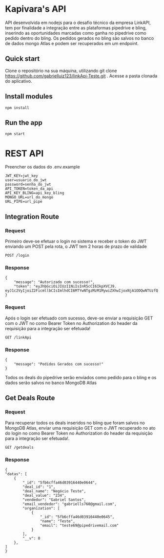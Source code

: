# Kapivara's API

API desenvolvida em nodejs para o desafio técnico da empresa LinkAPI, tem por finalidade a integração entre as plataformas pipedrive e bling, inserindo as oportunidades marcadas como ganha no pipedrive como pedido dentro do bling. Os pedidos gerados no bling são salvos no banco de dados mongo Atlas e podem ser recuperados em um endpoint.

## Quick start

Clone o repositório na sua máquina, utilizando git clone https://github.com/gabrielluiz123/linkApi-Teste.git .
Acesse a pasta clonada do aplicativo.

## Install modules

    npm install

## Run the app

    npm start

# REST API

Preencher os dados do .env.example 

    JWT_KEY=jwt_key
    user=usuario_do_jwt
    password=senha_do_jwt
    API_TOKEN=token_da_api
    API_KEY_BLING=api_key_bling
    MONGO_URL=url_do_mongo
    URL_PIPE=url_pipe


## Integration Route

### Request

Primeiro deve-se efetuar o login no sistema e receber o token do JWT enviando um POST pela rota, o JWT tem 2 horas de prazo de validade

`POST /login`



### Response

    {
        "message": "Autorizado com sucesso!",
        "token": "eyJhbGciOiJIUzI1NiIsInR5cCI6IkpXVCJ9.                         eyJ1c2VyIjoiZ2FicmllbCIsImlhdCI6MTYwNTgzMzM1MywiZXhwIjoxNjA1ODQwNTUzfQ.Dm2p8E7or08TYjrFFDZGxPMA_oDdluwWjXPQtPMJjco"
    }

### Request

Após o login ser efetuado com sucesso, deve-se enviar a requisição GET com o JWT no como Bearer Token no Authorization do header da requisição para a integração ser efetuada!

`GET /linkApi`


### Response

    {
        "message": "Pedidos Gerados com sucesso!"
    }

Todos os deals do pipedrive serão enviados como pedido para o bling e os dados serão salvos no banco MongoDB Atlas

## Get Deals Route

### Request

Para recuperar todos os deals inseridos no bling que foram salvos no MongoDB Atlas, enviar uma requisição GET com o JWT recuperado no ato do login no como Bearer Token no Authorization do header da requisição para a integração ser efetuada!.

`GET /getdeals`


### Response

    {
    "datas": [
        {
            "_id": "5fb6cffa46d03916440e0644",
            "deal_id": "1",
            "deal_name": "Negócio Teste",
            "deal_value": "234",
            "vendedor": "Gabriel Santos",
            "email_vendedor": "gabriells760@gmail.com",
            "organization": [
                {
                    "_id": "5fb6cffa46d03916440e0645",
                    "name": "Teste",
                    "email": "teste69@pipedrivemail.com"
                }
            ],
            "__v": 0
        },
    ]
    }